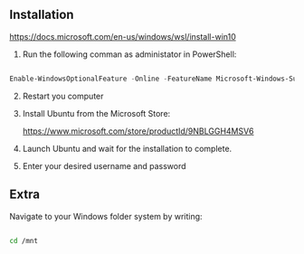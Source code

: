 ## Installation

https://docs.microsoft.com/en-us/windows/wsl/install-win10

1. Run the following comman as administator in PowerShell:

``` PowerShell

Enable-WindowsOptionalFeature -Online -FeatureName Microsoft-Windows-Subsystem-Linux

```

2. Restart you computer

3. Install Ubuntu from the Microsoft Store:
   
   https://www.microsoft.com/store/productId/9NBLGGH4MSV6

4. Launch Ubuntu and wait for the installation to complete.

5. Enter your desired username and password

## Extra

Navigate to your Windows folder system by writing:

``` Bash

cd /mnt

```
